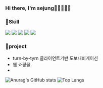 ### Hi there, I'm sejung👋👋👋👋👋  
  
  
### 🌱Skill
<img src="https://img.shields.io/badge/C++-00599C?logo=c%2B%2B&logoColor=white&style=flat"> <!-- c++ 인코딩 -->
<img src="https://img.shields.io/badge/C-A8B9CC?logo=C&logoColor=white&style=flat">
<img src="https://img.shields.io/badge/JAVA-007396?logo=Java&logoColor=white&style=flat">
<img src="https://img.shields.io/badge/Android-3DDC84?logo=Android&logoColor=white&style=flat">
<img src="https://img.shields.io/badge/Kotlin-0095D5?logo=Kotlin&logoColor=white&style=flat">
    
  
### 🌱project
* turn-by-tyrn 클라이언트기반 도보내비게이션  
* 웹 쇼핑몰
* 

![Anurag's GitHub stats](https://github-readme-stats.vercel.app/api?username=sejung-hong&&show_icons=true) ![Top Langs](https://github-readme-stats.vercel.app/api/top-langs/?username=sejung-hong&layout=compact)
